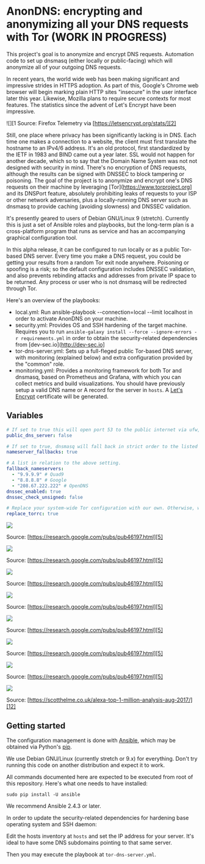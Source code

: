 # AnonDNS: encrypting and anonymizing all your DNS requests with Tor (WORK IN PROGRESS)

This project's goal is to anonymize and encrypt DNS requests.  Automation code to set up dnsmasq (either locally or public-facing) which will anonymize all of your outgoing DNS requests.

In recent years, the world wide web has been making significant and impressive strides in HTTPS adoption. As part of this, Google's Chrome web browser will begin marking plain HTTP sites "insecure" in the user interface later this year. Likewise, Mozilla plans to require secure contexts for most features. The statistics since the advent of Let's Encrypt have been impressive.

![][1 Source: Firefox Telemetry via [https://letsencrypt.org/stats/][2]

Still, one place where privacy has been significantly lacking is in DNS. Each time one makes a connection to a website, the client must first translate the hostname to an IPv4/6 address. It's an old protocol, first standardized by the IETF in 1983 and BIND came out a year later. SSL would not happen for another decade, which so to say that the Domain Name System was not not designed with security in mind. There's no encryption of DNS requests, although the results can be signed with DNSSEC to block tampering or poisoning. The goal of the project is to anonymize and encrypt one's DNS requests on their machine by leveraging [Tor](https://www.torproject.org] and its DNSPort feature, absolutely prohibiting leaks of requests to your ISP or other network adversaries, plus a locally-running DNS server such as dnsmasq to provide caching (avoiding slowness) and DNSSEC validation.

It's presently geared to users of Debian GNU/Linux 9 (stretch). Currently this is just a set of Ansible roles and playbooks, but the long-term plan is a cross-platform program that runs as service and has an accompanying graphical configuration tool.

In this alpha release, it can be configured to run locally or as a public Tor-based DNS server. Every time you make a DNS request, you could be getting your results from a random Tor exit node anywhere. Poisoning or spoofing is a risk; so the default configuration includes DNSSEC validation, and also prevents rebinding attacks and addresses from private IP space to be returned. Any process or user who is not dnsmasq will be redirected through Tor.

Here's an overview of the playbooks:

* local.yml: Run ansible-playbook --connection=local --limit localhost in order to activate AnonDNS on your machine.
* security.yml: Provides OS and SSH hardening of the target machine. Requires you to run `ansible-galaxy install --force --ignore-errors -r requirements.yml` in order to obtain the security-related dependencies from [dev-sec.io](http://dev-sec.io]
* tor-dns-server.yml: Sets up a full-fleged public Tor-based DNS server, with monitoring (explained below) and extra configuration provided by the "common" role.
* monitoring.yml: Provides a monitoring framework for both Tor and dnsmasq, based on Prometheus and Grafana, with which you can collect metrics and build visualizations. You should have previously setup a valid DNS name or A record for the server in `hosts`. A [Let's Encrypt](https://letsencrypt.org) certificate will be generated.

## Variables

```yaml
# If set to true this will open port 53 to the public internet via ufw, and bind your ethernet interface instead of loopback..
public_dns_server: false

# If set to true, dnsmasq will fall back in strict order to the listed nameservers, when Tor fails. This is recommended.
nameserver_fallbacks: true

# A list in relation to the above setting.
fallback_nameservers:
  - "9.9.9.9" # Quad9
  - "8.8.8.8" # Google
  - "208.67.222.222" # OpenDNS
dnssec_enabled: true
dnssec_check_unsigned: false

# Replace your system-wide Tor configuration with our own. Otherwise, we'll only set the options needed to make AnonDNS work.
replace_torrc: true
```



![][4]

Source: [https://research.google.com/pubs/pub46197.html][5]

![][6]

Source: [https://research.google.com/pubs/pub46197.html][5]

![][7]

Source: [https://research.google.com/pubs/pub46197.html][5]

![][8]

Source: [https://research.google.com/pubs/pub46197.html][5]

![][9]

Source: [https://research.google.com/pubs/pub46197.html][5]

![][4]

Source: [https://research.google.com/pubs/pub46197.html][5]

![][10]

Source: [https://research.google.com/pubs/pub46197.html][5]

![][11]

Source: [https://scotthelme.co.uk/alexa-top-1-million-analysis-aug-2017/][12]

[1]: https://img.cointel.pro/firefox_telemetry.png
[2]: https://img.cointel.pro/letsencrypt_stats.html
[3]: https://tools.ietf.org/html/rfc8094
[4]: https://img.cointel.pro/chrome_stats.png
[5]: https://research.google.com/pubs/pub46197.html
[6]: https://img.cointel.pro/https_stats.png
[7]: https://img.cointel.pro/alexa_stats.png
[8]: https://img.cointel.pro/https_support.png
[9]: https://img.cointel.pro/https_support_2.png
[10]: https://img.cointel.pro/firefox_page_loads.png
[11]: https://img.cointel.pro/https_adoption.png
[12]: https://scotthelme.co.uk/alexa-top-1-million-analysis-aug-2017/

Getting started
---------------

The configuration management is done with [Ansible](https://www.ansible.com/), which may be obtained via Python's [pip](https://bootstrap.pypa.io/get-pip.py).

We use Debian GNU/Linux (currently stretch or 9.x) for everything. Don't try running this code on another distribution and expect it to work.

All commands documented here are expected to be executed from root of this repository. Here's what one needs to have installed:

```
sudo pip install -U ansible
```

We recommend Ansible 2.4.3 or later.

In order to update the security-related dependencies for hardening base operating system and SSH daemon:


Edit the hosts inventory at `hosts` and set the IP address for your server. It's ideal to have some DNS subdomains pointing to that same server.

Then you may execute the playbook at `tor-dns-server.yml`.